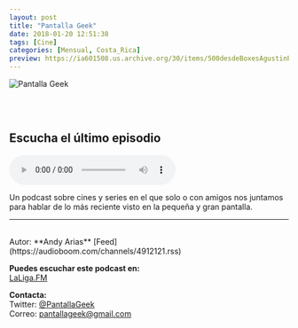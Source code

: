 ```yaml
---
layout: post
title: "Pantalla Geek"
date: 2018-01-20 12:51:38
tags: [Cine]
categories: [Mensual, Costa_Rica]
preview: https://ia601508.us.archive.org/30/items/500desdeBoxesAgustinPalmeiro/PantallaGeek300.png
---
```


![Pantalla Geek](https://ia601508.us.archive.org/30/items/500desdeBoxesAgustinPalmeiro/PantallaGeek500.png)

<br/>
<br/>

## Escucha el último episodio

<!--reproductor-feed=https://audioboom.com/channels/4912121.rss-->
<!--reproductor-start-->
<audio id="audio" preload="auto" controls="" src="https://audioboom.com/posts/6808138.mp3?modified=1523805493&source=rss&stitched=1"></audio>
<!--reproductor-end-->

Un podcast sobre cines y series en el que solo o con amigos nos juntamos para hablar de lo más reciente visto en la pequeña y gran pantalla.

_ _ _
<br>
Autor: **Andy Arias**  
[Feed](https://audioboom.com/channels/4912121.rss)  


**Puedes escuchar este podcast en:**  
[LaLiga.FM](https://audioboom.com/channel/pantalla-geek)  


**Contacta:**  
Twitter: [@PantallaGeek](https://twitter.com/PantallaGeek)  
Correo: [pantallageek@gmail.com](mailto:pantallageek@gmail.com)  

